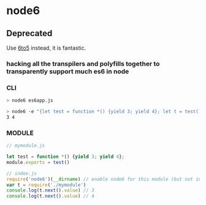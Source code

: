 # node6

## Deprecated

Use [6to5](https://6to5.org/) instead, it is fantastic.

### hacking all the transpilers and polyfills together to transparently support much es6 in node

### CLI

```bash
> node6 es6app.js
```

```bash
> node6 -e "{let test = function *() {yield 3; yield 4}; let t = test(); console.log(t.next().value, t.next().value);}"
3 4
```

### MODULE

```js
// mymodule.js

let test = function *() {yield 3; yield 4};
module.exports = test()

```

```js
// index.js
require('node6')(__dirname) // enable node6 for this module (but not inner node_modules)
var t = require('./mymodule')
console.log(t.next().value) // 3
console.log(t.next().value) // 4

```
